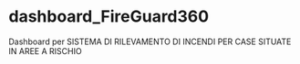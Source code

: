 # dashboard_FireGuard360
Dashboard per SISTEMA DI RILEVAMENTO DI INCENDI PER CASE SITUATE IN AREE A RISCHIO
